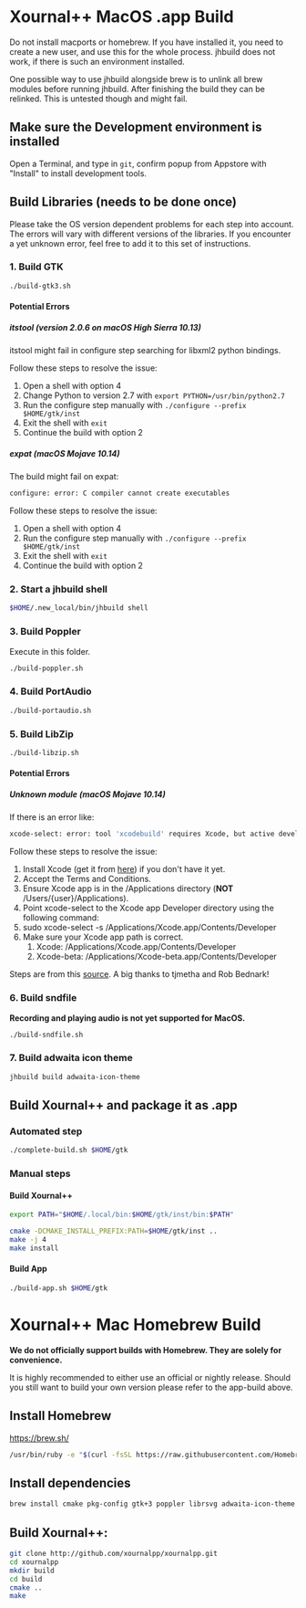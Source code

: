 # Xournal++ MacOS .app Build
Do not install macports or homebrew. If you have installed it, you need to
create a new user, and use this for the whole process. jhbuild does not work,
if there is such an environment installed.

One possible way to use jhbuild alongside brew is to unlink all brew modules before running jhbuild. After finishing the build they can be relinked. This is untested though and might fail.

## Make sure the Development environment is installed
Open a Terminal, and type in `git`, confirm popup from Appstore with "Install" to install development tools.

## Build Libraries (needs to be done once)
Please take the OS version dependent problems for each step into account. The errors will vary with different versions of the libraries. If you encounter a yet unknown error, feel free to add it to this set of instructions.

### 1. Build GTK
````bash
./build-gtk3.sh
````
#### Potential Errors
##### itstool (version 2.0.6 on macOS High Sierra 10.13)
itstool might fail in configure step searching for libxml2 python bindings.

Follow these steps to resolve the issue:
1. Open a shell with option 4
2. Change Python to version 2.7 with `export PYTHON=/usr/bin/python2.7`
3. Run the configure step manually with `./configure --prefix $HOME/gtk/inst`
4. Exit the shell with `exit`
5. Continue the build with option 2

##### expat (macOS Mojave 10.14)
The build might fail on expat:
````bash
configure: error: C compiler cannot create executables
````

Follow these steps to resolve the issue:
1. Open a shell with option 4
2. Run the configure step manually with `./configure --prefix $HOME/gtk/inst`
3. Exit the shell with `exit`
4. Continue the build with option 2

### 2. Start a jhbuild shell
````bash
$HOME/.new_local/bin/jhbuild shell
````

### 3. Build Poppler
Execute in this folder.
````bash
./build-poppler.sh
````

### 4. Build PortAudio

````bash
./build-portaudio.sh
````

### 5. Build LibZip

````bash
./build-libzip.sh
````
#### Potential Errors
##### Unknown module (macOS Mojave 10.14)

If there is an error like:
````bash
xcode-select: error: tool 'xcodebuild' requires Xcode, but active developer directory '/Library/Developer/CommandLineTools' is a command line tools instance
````

Follow these steps to resolve the issue:
1. Install Xcode (get it from [here](https://developer.apple.com/xcode/)) if you don't have it yet.
2. Accept the Terms and Conditions.
3. Ensure Xcode app is in the /Applications directory (**NOT** /Users/{user}/Applications).
4. Point xcode-select to the Xcode app Developer directory using the following command:
5. sudo xcode-select -s /Applications/Xcode.app/Contents/Developer
6. Make sure your Xcode app path is correct.
   1. Xcode: /Applications/Xcode.app/Contents/Developer
   2. Xcode-beta: /Applications/Xcode-beta.app/Contents/Developer
   
Steps are from this [source](https://stackoverflow.com/questions/17980759/xcode-select-active-developer-directory-error/17980786#17980786). A big thanks to tjmetha and Rob Bednark!

### 6. Build sndfile
**Recording and playing audio is not yet supported for MacOS.**
````bash
./build-sndfile.sh
````

### 7. Build adwaita icon theme
````bash
jhbuild build adwaita-icon-theme
````

## Build Xournal++ and package it as .app

### Automated step

````bash
./complete-build.sh $HOME/gtk
````

### Manual steps

#### Build Xournal++
````bash
export PATH="$HOME/.local/bin:$HOME/gtk/inst/bin:$PATH"

cmake -DCMAKE_INSTALL_PREFIX:PATH=$HOME/gtk/inst ..
make -j 4
make install
````

#### Build App
````bash
./build-app.sh $HOME/gtk
````

# Xournal++ Mac Homebrew Build

**We do not officially support builds with Homebrew. They are solely for convenience.**

It is highly recommended to either use an official or nightly release.
Should you still want to build your own version please refer to the app-build above.

## Install Homebrew
https://brew.sh/

````bash
/usr/bin/ruby -e "$(curl -fsSL https://raw.githubusercontent.com/Homebrew/install/master/install)"
````

## Install dependencies
````bash
brew install cmake pkg-config gtk+3 poppler librsvg adwaita-icon-theme
````

## Build Xournal++:
````bash
git clone http://github.com/xournalpp/xournalpp.git
cd xournalpp
mkdir build
cd build
cmake ..
make
````
